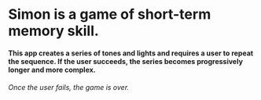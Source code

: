 # Simon is a game of short-term memory skill. 
#### This app creates a series of tones and lights and requires a user to repeat the sequence. If the user succeeds, the series becomes progressively longer and more complex. 
###### Once the user fails, the game is over. 
